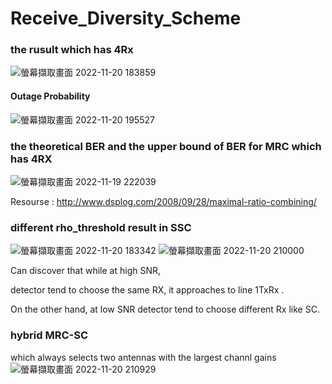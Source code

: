 # Receive_Diversity_Scheme

### the rusult which has 4Rx

![螢幕擷取畫面 2022-11-20 183859](https://user-images.githubusercontent.com/76609089/202897751-64a64a3c-8293-49af-a4bf-8d1ae5eb4c21.png)

#### Outage Probability
![螢幕擷取畫面 2022-11-20 195527](https://user-images.githubusercontent.com/76609089/202900852-7b6646fb-de7a-4279-b6dc-b798e2156c6a.png)


### the theoretical BER and the upper bound of BER for MRC which has 4RX

![螢幕擷取畫面 2022-11-19 222039](https://user-images.githubusercontent.com/76609089/202857777-072f57b1-a85f-49f1-8c10-8d9da88756a0.png)

Resourse : http://www.dsplog.com/2008/09/28/maximal-ratio-combining/

### different rho_threshold result in SSC

![螢幕擷取畫面 2022-11-20 183342](https://user-images.githubusercontent.com/76609089/202897770-cbd857ff-cc0e-4a4e-bc3e-4f6be49926f7.png)
![螢幕擷取畫面 2022-11-20 210000](https://user-images.githubusercontent.com/76609089/202904738-480564c4-92af-4a89-a15f-eb7d3cd23cb4.png)


Can discover that while at high SNR, 

detector tend to choose the same RX, it approaches to line 1TxRx .

On the other hand, at low SNR detector tend to choose different Rx like SC.

### hybrid MRC-SC 

which always selects two antennas with the largest channl gains
![螢幕擷取畫面 2022-11-20 210929](https://user-images.githubusercontent.com/76609089/202904535-b806337b-bcb1-4d00-85af-44f9508762a7.png)
